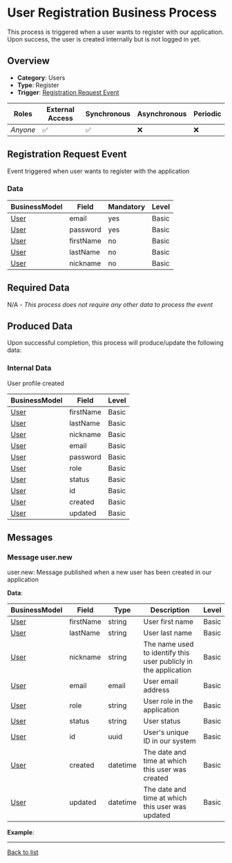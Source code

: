 # User Registration Business Process
This process is triggered when a user wants to register with our application. Upon success, the user is created internally but is not logged in yet.

## Overview
 - **Category**: Users
 - **Type**: Register
 - **Trigger**: [Registration Request Event](#registration-request-event)

| Roles | External Access | Synchronous | Asynchronous | Periodic |
| ----- | --------------- | ----------- | ------------ | -------- |
| *Anyone* | :white_check_mark: | :white_check_mark: | :x: | :x:

## Registration Request Event
Event triggered when user wants to register with the application
### Data
    
| BusinessModel | Field | Mandatory | Level |
| ------------- | ----- | --------- | ----- |
| [User](../DataModel/Overview.md#user) | email | yes | Basic |
| [User](../DataModel/Overview.md#user) | password | yes | Basic |
| [User](../DataModel/Overview.md#user) | firstName | no | Basic |
| [User](../DataModel/Overview.md#user) | lastName | no | Basic |
| [User](../DataModel/Overview.md#user) | nickname | no | Basic |

## Required Data
N/A - *This process does not require any other data to process the event*

## Produced Data
Upon successful completion, this process will produce/update the following data:

### Internal Data
User profile created

| BusinessModel | Field | Level |
| ------------- | ----- | ----- |
| [User](../DataModel/Overview.md#user) | firstName | Basic |
| [User](../DataModel/Overview.md#user) | lastName | Basic |
| [User](../DataModel/Overview.md#user) | nickname | Basic |
| [User](../DataModel/Overview.md#user) | email | Basic |
| [User](../DataModel/Overview.md#user) | password | Basic |
| [User](../DataModel/Overview.md#user) | role | Basic |
| [User](../DataModel/Overview.md#user) | status | Basic |
| [User](../DataModel/Overview.md#user) | id | Basic |
| [User](../DataModel/Overview.md#user) | created | Basic |
| [User](../DataModel/Overview.md#user) | updated | Basic |


## Messages
### Message user.new
user.new: Message published when a new user has been created in our application

**Data**:

| BusinessModel | Field | Type | Description | Level |
| ------------- | ----- | ---- | ----------- | ------|
| [User](../DataModel/Overview.md#user) | firstName | string | User first name | Basic |
| [User](../DataModel/Overview.md#user) | lastName | string | User last name | Basic |
| [User](../DataModel/Overview.md#user) | nickname | string | The name used to identify this user publicly in the application | Basic |
| [User](../DataModel/Overview.md#user) | email | email | User email address | Basic |
| [User](../DataModel/Overview.md#user) | role | string | User role in the application | Basic |
| [User](../DataModel/Overview.md#user) | status | string | User status | Basic |
| [User](../DataModel/Overview.md#user) | id | uuid | User&#039;s unique ID in our system | Basic |
| [User](../DataModel/Overview.md#user) | created | datetime | The date and time at which this user was created | Basic |
| [User](../DataModel/Overview.md#user) | updated | datetime | The date and time at which this user was updated | Basic |

**Example**:

---
[Back to list](Overview.md)